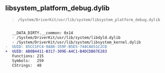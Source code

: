 ## libsystem_platform_debug.dylib

> `/System/DriverKit/usr/lib/system/libsystem_platform_debug.dylib`

```diff

   __DATA_DIRTY.__common: 0x14
   - /System/DriverKit/usr/lib/system/libdyld.dylib
   - /System/DriverKit/usr/lib/system/libsystem_kernel.dylib
-  UUID: 85CC1FC4-9A86-359F-B5E5-744CA651C2CD
+  UUID: AB0B4411-B317-309E-A4C1-B4DCDB67E283
   Functions: 215
   Symbols:   259
   CStrings:  48

```

